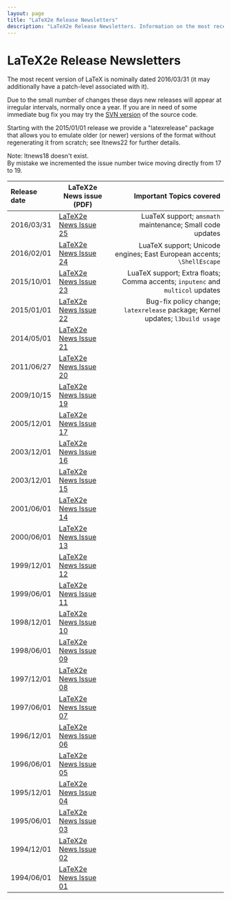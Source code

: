 ```yaml
---
layout: page
title: "LaTeX2e Release Newsletters"
description: "LaTeX2e Release Newsletters. Information on the most recent version of LaTeX2e - LaTeX2e PDF News issues."
---
```


# LaTeX2e Release Newsletters

<div class="row">
  <div class="col cell1of2">
    <p>The most recent version of LaTeX is nominally dated 2016/03/31 (it may additionally have a patch-level associated with it).</p>
    <p>Due to the small number of changes these days new releases will appear at irregular intervals, normally once a year. If you are in need of some immediate bug fix you may try the <a href="{{site.baseurl}}/get/#svn">SVN version</a> of the source code.</p>
  </div>
  <div class="col cell1of2">
    <p>Starting with the 2015/01/01 release we provide a "latexrelease" package that allows you to emulate older (or newer) versions of the format without regenerating it from scratch; see ltnews22 for further details.</p>
    <p><span class="bold">Note:</span> <span class="italic">ltnews18</span> doesn't exist. <br>By mistake we incremented the issue number twice moving directly from 17 to 19. </p>
  </div>
</div>

| Release date | LaTeX2e News issue (PDF) | Important Topics covered |
|:-------------|--------------------------|------------------------------:|
| 2016/03/31 | [LaTeX2e News Issue 25]({{site.baseurl}}/news/latex2e-news/ltnews25.pdf) | LuaTeX support; `amsmath` maintenance; Small code updates               |
| 2016/02/01 | [LaTeX2e News Issue 24]({{site.baseurl}}/news/latex2e-news/ltnews24.pdf) | LuaTeX support; Unicode engines; East European accents; `\ShellEscape` |
| 2015/10/01 | [LaTeX2e News Issue 23]({{site.baseurl}}/news/latex2e-news/ltnews23.pdf) | LuaTeX support; Extra floats; Comma accents; `inputenc` and `multicol` updates |
| 2015/01/01 | [LaTeX2e News Issue 22]({{site.baseurl}}/news/latex2e-news/ltnews22.pdf) | Bug-fix policy change; `latexrelease` package; Kernel updates; `l3build usage`|
| 2014/05/01 | [LaTeX2e News Issue 21]({{site.baseurl}}/news/latex2e-news/ltnews21.pdf) |
| 2011/06/27 | [LaTeX2e News Issue 20]({{site.baseurl}}/news/latex2e-news/ltnews20.pdf) |
| 2009/10/15 | [LaTeX2e News Issue 19]({{site.baseurl}}/news/latex2e-news/ltnews19.pdf) |
| 2005/12/01 | [LaTeX2e News Issue 17]({{site.baseurl}}/news/latex2e-news/ltnews17.pdf) |
| 2003/12/01 | [LaTeX2e News Issue 16]({{site.baseurl}}/news/latex2e-news/ltnews16.pdf) |
| 2003/12/01 | [LaTeX2e News Issue 15]({{site.baseurl}}/news/latex2e-news/ltnews15.pdf) |
| 2001/06/01 | [LaTeX2e News Issue 14]({{site.baseurl}}/news/latex2e-news/ltnews14.pdf) |
| 2000/06/01 | [LaTeX2e News Issue 13]({{site.baseurl}}/news/latex2e-news/ltnews13.pdf) |
| 1999/12/01 | [LaTeX2e News Issue 12]({{site.baseurl}}/news/latex2e-news/ltnews12.pdf) |
| 1999/06/01 | [LaTeX2e News Issue 11]({{site.baseurl}}/news/latex2e-news/ltnews11.pdf) |
| 1998/12/01 | [LaTeX2e News Issue 10]({{site.baseurl}}/news/latex2e-news/ltnews10.pdf) |
| 1998/06/01 | [LaTeX2e News Issue 09]({{site.baseurl}}/news/latex2e-news/ltnews09.pdf) |
| 1997/12/01 | [LaTeX2e News Issue 08]({{site.baseurl}}/news/latex2e-news/ltnews08.pdf) |
| 1997/06/01 | [LaTeX2e News Issue 07]({{site.baseurl}}/news/latex2e-news/ltnews07.pdf) |
| 1996/12/01 | [LaTeX2e News Issue 06]({{site.baseurl}}/news/latex2e-news/ltnews06.pdf) |
| 1996/06/01 | [LaTeX2e News Issue 05]({{site.baseurl}}/news/latex2e-news/ltnews05.pdf) |
| 1995/12/01 | [LaTeX2e News Issue 04]({{site.baseurl}}/news/latex2e-news/ltnews04.pdf) |
| 1995/06/01 | [LaTeX2e News Issue 03]({{site.baseurl}}/news/latex2e-news/ltnews03.pdf) |
| 1994/12/01 | [LaTeX2e News Issue 02]({{site.baseurl}}/news/latex2e-news/ltnews02.pdf) |
| 1994/06/01 | [LaTeX2e News Issue 01]({{site.baseurl}}/news/latex2e-news/ltnews01.pdf) |



<div id="div_vgwpixel"></div>
